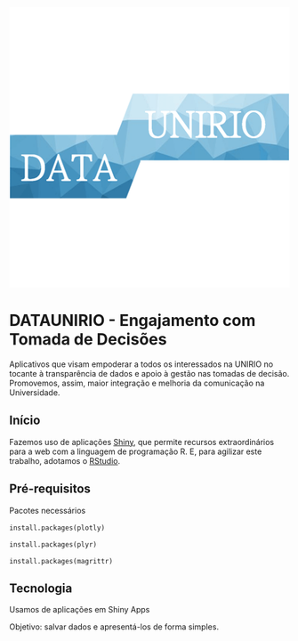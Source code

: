  ![Logo_DATAUNIRIO](https://raw.githubusercontent.com/thiagoassantos/googlesheets-shinyapps/master/datauniriologo.png)
 
 # DATAUNIRIO - Engajamento com Tomada de Decisões
 
Aplicativos que visam empoderar a todos os interessados na UNIRIO no tocante à transparência de dados e apoio à gestão nas tomadas de decisão. Promovemos, assim, maior integração e melhoria da comunicação na Universidade.

## Início ##

Fazemos uso de aplicações [Shiny](http://shiny.rstudio.com/), que permite recursos extraordinários para a web com a linguagem de programação R. E, para agilizar este trabalho, adotamos o [RStudio](https://www.rstudio.com/).

## Pré-requisitos ##

Pacotes necessários

```
install.packages(plotly)
```
```
install.packages(plyr)
```
```
install.packages(magrittr)
```

## Tecnologia ##

Usamos de aplicações em Shiny Apps

Objetivo: salvar dados e apresentá-los de forma simples. 


<!--
 # Google Sheets & Shiny Apps
Aplicativo para facilitar a integração das planilhas Google com Shiny Apps.

Objetivo: salvar dados e apresentá-los de forma simples. 
-->
